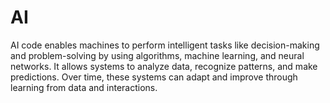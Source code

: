 # AI
AI code enables machines to perform intelligent tasks like decision-making and problem-solving by using algorithms, machine learning, and neural networks. It allows systems to analyze data, recognize patterns, and make predictions. Over time, these systems can adapt and improve through learning from data and interactions.
